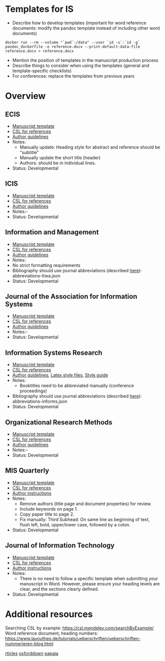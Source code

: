 # Templates for IS

-   Describe how to develop templates (important for word reference documents: modify the pandoc template instead of including other word documents)
```
docker run --rm --volume "`pwd`:/data" --user `id -u`:`id -g` pandoc_dockerfile -o reference.docx --print-default-data-file reference.docx > reference.docx
```
-   Mention the position of templates in the manuscript production process
-   Describe things to consider when using the templates (general and template-specific checklists)
-   For conferences: replace the templates from previous years

# Overview

## ECIS

-   [Manuscript template](ECIS2021.docx)
-   [CSL for references](custom-styles/ecis.csl)
-   [Author guidelines](...)
-   Notes:
    - Manually update: Heading style for abstract and reference should be "subtitle"
    - Manually update the short title (header)
    - Authors: should be in individual lines.
-   Status: Developmental

## ICIS

-   [Manuscript template](ICIS2021.docx)
-   [CSL for references](styles/mis-quarterly.csv)
-   [Author guidelines](...)
-   Notes:-
-   Status: Developmental

## Information and Management

-   [Manuscript template](APA-7.docx)
-   [CSL for references](styles/elsevier-with-titles.csl)
-   [Author guidelines](https://www.elsevier.com/journals/information-and-management/0378-7206/guide-for-authors)
-   Notes:
  - No strict formatting requirements
  - Bibliography should use journal abbreviations (described [here](bibliography-journal-abbreviations.md)): abbreviations-ltwa.json
-   Status: Developmental

## Journal of the Association for Information Systems

-   [Manuscript template](APA-7.docx)
-   [CSL for references](...)
-   [Author guidelines](https://aisel.aisnet.org/jais/authorinfo.html)
-   Notes:-
-   Status: Developmental

## Information Systems Research

-   [Manuscript template](ISR.docx)
-   [CSL for references](styles/institute-for-operations-research-and-the-management-sciences.csl)
-   [Author guidelines](https://pubsonline.informs.org/page/isre/submission-guidelines), [Latex style files](https://pubsonline.informs.org/authorportal/latex-style-files), [Style guide](https://pubsonline.informs.org/pb-assets/INFORMS_style_guide-1.6-1574695301483.pdf)
-   Notes:
    - Booktitles need to be abbreviated manually (conference proceedings)
-   Bibliography should use journal abbreviations (described [here](bibliography-journal-abbreviations.md)): abbreviations-informs.json
-   Status: Developmental

## Organizational Research Methods

-   [Manuscript template](APA-7.docx)
-   [CSL for references](styles/apa-6th-edition.csl)
-   [Author guidelines](https://journals.sagepub.com/author-instructions/ORM)
-   Notes:-
-   Status: Developmental

## MIS Quarterly

-   [Manuscript template](MISQ.docx)
-   [CSL for references](styles/mis-quarterly.csl)
-   [Author instructions](https://misq.org/instructions/)
-   Notes:
    - Remove authors (title page and document properties) for review.
    - Include keywords on page 1.
    - Copy paper title to page 2.
    - Fix manually: Third Subhead: On same line as beginning of text, flush left, bold, upper/lower case, followed by a colon.
-   Status: Developmental

## Journal of Information Technology

-   [Manuscript template](MISQ.docx)
-   [CSL for references](styles/sage-harvard.csl)
-   [Author instructions](https://journals.sagepub.com/author-instructions/JIN#ManuscriptPrep)
- Notes:
    - There is no need to follow a specific template when submitting your manuscript in Word. However, please ensure your heading levels are clear, and the sections clearly defined.
-   Status: Developmental

# Additional resources

Searching CSL by example: https://csl.mendeley.com/searchByExample/
Word reference document, heading numbers: https://www.layoutheo.de/tutorials/ueberschriften/ueberschriften-nummerieren-blog.html

[rticles](https://github.com/rstudio/rticles)
[oxforddown](https://github.com/ulyngs/oxforddown)
[papaja](https://github.com/crsh/papaja)
